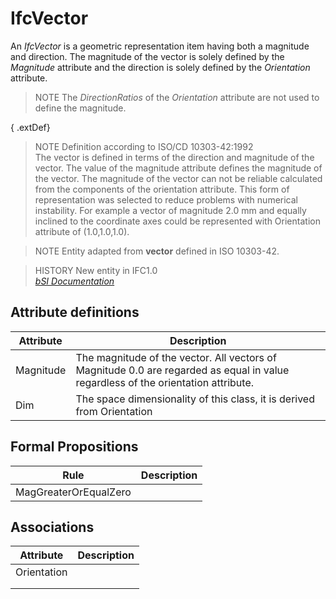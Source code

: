 IfcVector
=========
An _IfcVector_ is a geometric representation item having both a magnitude and
direction. The magnitude of the vector is solely defined by the _Magnitude_
attribute and the direction is solely defined by the _Orientation_ attribute.  
  
> NOTE  The _DirectionRatios_ of the _Orientation_ attribute are not used to
> define the magnitude.  
  
{ .extDef}  
> NOTE  Definition according to ISO/CD 10303-42:1992  
> The vector is defined in terms of the direction and magnitude of the vector.
> The value of the magnitude attribute defines the magnitude of the vector.
> The magnitude of the vector can not be reliable calculated from the
> components of the orientation attribute. This form of representation was
> selected to reduce problems with numerical instability. For example a vector
> of magnitude 2.0 mm and equally inclined to the coordinate axes could be
> represented with Orientation attribute of (1.0,1.0,1.0).  
  
> NOTE  Entity adapted from **vector** defined in ISO 10303-42.  
  
> HISTORY  New entity in IFC1.0  
[ _bSI
Documentation_](https://standards.buildingsmart.org/IFC/DEV/IFC4_2/FINAL/HTML/schema/ifcgeometryresource/lexical/ifcvector.htm)


Attribute definitions
---------------------
| Attribute   | Description                                                                                                                       |
|-------------|-----------------------------------------------------------------------------------------------------------------------------------|
| Magnitude   | The magnitude of the vector. All vectors of Magnitude 0.0 are regarded as equal in value regardless of the orientation attribute. |
| Dim         | The space dimensionality of this class, it is derived from Orientation                                                            |

Formal Propositions
-------------------
| Rule                  | Description   |
|-----------------------|---------------|
| MagGreaterOrEqualZero |               |

Associations
------------
| Attribute   | Description   |
|-------------|---------------|
| Orientation |               |
|             |               |
|             |               |


